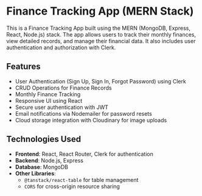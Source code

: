 # Finance Tracking App (MERN Stack)

This is a Finance Tracking App built using the MERN (MongoDB, Express, React, Node.js) stack. The app allows users to track their monthly finances, view detailed records, and manage their financial data. It also includes user authentication and authorization with Clerk.

## Features
- User Authentication (Sign Up, Sign In, Forgot Password) using Clerk
- CRUD Operations for Finance Records
- Monthly Finance Tracking
- Responsive UI using React
- Secure user authentication with JWT
- Email notifications via Nodemailer for password resets
- Cloud storage integration with Cloudinary for image uploads

## Technologies Used
- **Frontend**: React, React Router, Clerk for authentication
- **Backend**: Node.js, Express
- **Database**: MongoDB
- **Other Libraries**: 
  - `@tanstack/react-table` for table management
  - `CORS` for cross-origin resource sharing
